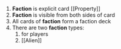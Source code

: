 1. **Faction** is explicit card [[Property]]
2. **Faction** is visible from both sides of card
3. All cards of **faction** form a faction deck
4. There are two **faction** types:
	1. for players
	2. [[Alien]]
